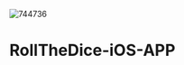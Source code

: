 ![744736](https://github.com/ShravanAmudala55/RollTheDice-iOS-APP/assets/102984963/4985c3b0-7dcd-4db5-92a2-961c7413baa3)
# RollTheDice-iOS-APP
